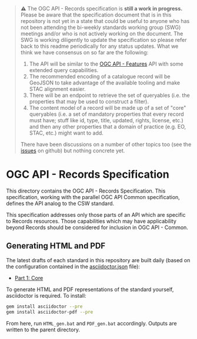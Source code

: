 > :warning: The OGC API - Records specification is **still a work in progress.**  Please be aware that the specification document that is in this repository is not yet in a state that could be useful to anyone who has not been attending the bi-weekly standards working group (SWG) meetings and/or who is not actively working on the document.  The SWG is working diligently to update the specification so please refer back to this readme periodically for any status updates.
> What we think we have consensus on so far are the following:
> 1. The API will be similar to the [OGC API - Features](http://docs.opengeospatial.org/is/17-069r3/17-069r3.html) API with some extended query capabilities.
> 2. The recommended encoding of a catalogue record will be GeoJSON to take advantage of the available tooling and make STAC alignment easier.
> 3. There will be an endpoint to retrieve the set of queryables (i.e. the properties that may be used to construct a filter).
> 4. The content model of a record will be made up of a set of "core" queryables (i.e. a set of mandatory properties that every record must have; stuff like id, type, title, updated, rights, license, etc.) and then any other properties that a domain of practice (e.g. EO, STAC, etc.) might want to add.
> 
> There have been discussions on a number of other topics too (see the [issues](https://github.com/opengeospatial/ogcapi-records/issues) on github) but nothing concrete yet.

# OGC API - Records Specification

This directory contains the OGC API - Records Specification. This specification, working with the parallel OGC API Common specification, defines the API analog to the CSW standard.

This specification addresses only those parts of an API which are specific to Records resources. Those capabilities which may have applicability beyond Records should be considered for inclusion in OGC API - Common.

## Generating HTML and PDF

The latest drafts of each standard in this repository are built daily (based on the configuration contained in the [asciidoctor.json](https://github.com/opengeospatial/ogcapi-records/blob/master/asciidoctor.json) file):

* [Part 1: Core](http://docs.ogc.org/DRAFTS/20-004.html)

To generate HTML and PDF representations of the standard yourself, asciidoctor is required.  To install:

```bash
gem install asciidoctor --pre
gem install asciidoctor-pdf --pre
```

From here, run `HTML_gen.bat` and `PDF_gen.bat` accordingly.  Outputs are written to the parent directory.
